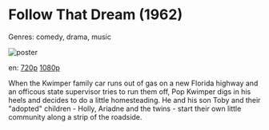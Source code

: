 # Follow That Dream (1962)

Genres: comedy, drama, music

![poster](http://image.tmdb.org/t/p/w500/3A2nItzpYh5G8g7Sl6QcFMwRstT.jpg)

en:
  [720p](magnet:?xt=urn:btih:A11129E131C0C853836A659007F395A2A0248E1C&tr=udp://glotorrents.pw:6969/announce&tr=udp://tracker.opentrackr.org:1337/announce&tr=udp://torrent.gresille.org:80/announce&tr=udp://tracker.openbittorrent.com:80&tr=udp://tracker.coppersurfer.tk:6969&tr=udp://tracker.leechers-paradise.org:6969&tr=udp://p4p.arenabg.ch:1337&tr=udp://tracker.internetwarriors.net:1337)
  [1080p](magnet:?xt=urn:btih:45693F0A9433C9B75239D6D9C19672FA6938693F&tr=udp://glotorrents.pw:6969/announce&tr=udp://tracker.opentrackr.org:1337/announce&tr=udp://torrent.gresille.org:80/announce&tr=udp://tracker.openbittorrent.com:80&tr=udp://tracker.coppersurfer.tk:6969&tr=udp://tracker.leechers-paradise.org:6969&tr=udp://p4p.arenabg.ch:1337&tr=udp://tracker.internetwarriors.net:1337)
  


When the Kwimper family car runs out of gas on a new Florida highway and an officous state supervisor tries to run them off, Pop Kwimper digs in his heels and decides to do a little homesteading. He and his son Toby and their "adopted" children - Holly, Ariadne and the twins - start their own little community along a strip of the roadside.